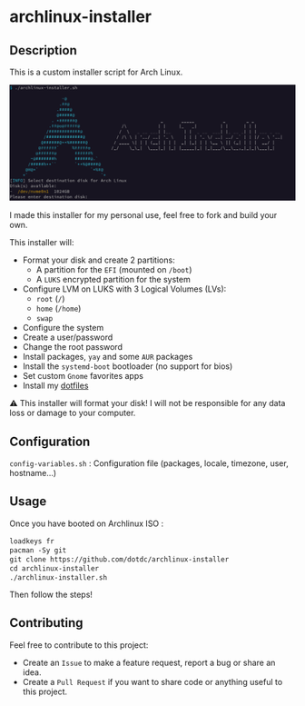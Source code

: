 # archlinux-installer

## Description

This is a custom installer script for Arch Linux.

![screenshot](https://raw.githubusercontent.com/dotdc/media/main/archlinux-installer/archlinux-installer-screenshot.png "Archlinux-installer screenshot")

I made this installer for my personal use, feel free to fork and build your own.

This installer will:

- Format your disk and create 2 partitions:
  - A partition for the `EFI` (mounted on `/boot`)
  - A `LUKS` encrypted partition for the system
- Configure LVM on LUKS with 3 Logical Volumes (LVs):
  - `root` (`/`)
  - `home` (`/home`)
  - `swap`
- Configure the system
- Create a user/password
- Change the root password
- Install packages, `yay` and some `AUR` packages
- Install the `systemd-boot` bootloader (no support for bios)
- Set custom `Gnome` favorites apps
- Install my [dotfiles](https://github.com/dotdc/dotfiles)

⚠️ This installer will format your disk! I will not be responsible for any data loss or damage to your computer.

## Configuration

`config-variables.sh` : Configuration file (packages, locale, timezone, user, hostname...)

## Usage

Once you have booted on Archlinux ISO :

```console
loadkeys fr
pacman -Sy git
git clone https://github.com/dotdc/archlinux-installer
cd archlinux-installer
./archlinux-installer.sh
```

Then follow the steps!

## Contributing

Feel free to contribute to this project:

- Create an `Issue` to make a feature request, report a bug or share an idea.
- Create a `Pull Request` if you want to share code or anything useful to this project.

